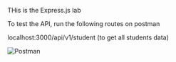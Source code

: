 THis is the Express.js lab

To test the API, run the following routes on postman

localhost:3000/api/v1/student (to get all students data)

![Postman](https://github.com/Nkirote19/111033_Express-Node-lab/postman.png)

